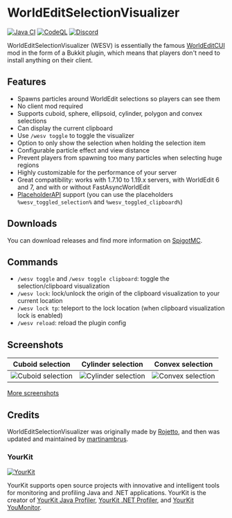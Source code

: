 # WorldEditSelectionVisualizer

[![Java CI](https://github.com/MrMicky-FR/WorldEditSelectionVisualizer/actions/workflows/build.yml/badge.svg)](https://github.com/MrMicky-FR/WorldEditSelectionVisualizer/actions/workflows/build.yml)
[![CodeQL](https://github.com/MrMicky-FR/WorldEditSelectionVisualizer/actions/workflows/codeql.yml/badge.svg)](https://github.com/MrMicky-FR/WorldEditSelectionVisualizer/actions/workflows/codeql.yml)
[![Discord](https://img.shields.io/discord/390919659874156560.svg?colorB=5865f2&label=Discord&logo=discord&logoColor=white)](https://discord.gg/q9UwaBT)

WorldEditSelectionVisualizer (WESV) is essentially the famous [WorldEditCUI](http://www.minecraftforum.net/topic/2171206-172-worldeditcui/) mod in the form of a Bukkit plugin, which means that players don't need to install anything on their client.

## Features

- Spawns particles around WorldEdit selections so players can see them
- No client mod required
- Supports cuboid, sphere, ellipsoid, cylinder, polygon and convex selections
- Can display the current clipboard
- Use `/wesv toggle` to toggle the visualizer
- Option to only show the selection when holding the selection item
- Configurable particle effect and view distance
- Prevent players from spawning too many particles when selecting huge regions
- Highly customizable for the performance of your server
- Great compatibility: works with 1.7.10 to 1.19.x servers, with WorldEdit 6 and 7, and with or without FastAsyncWorldEdit
- [PlaceholderAPI](https://github.com/PlaceholderAPI/PlaceholderAPI) support (you can use the placeholders `%wesv_toggled_selection%` and `%wesv_toggled_clipboard%`)

## Downloads

You can download releases and find more information on [SpigotMC](https://www.spigotmc.org/resources/worldeditselectionvisualizer.17311/).

## Commands

* `/wesv toggle` and `/wesv toggle clipboard`: toggle the selection/clipboard visualization
* `/wesv lock`: lock/unlock the origin of the clipboard visualization to your current location
* `/wesv lock tp`: teleport to the lock location (when clipboard visualization lock is enabled)
* `/wesv reload`: reload the plugin config

## Screenshots

| Cuboid selection                                     | Cylinder selection                                     | Convex selection                                     |
|------------------------------------------------------|--------------------------------------------------------|------------------------------------------------------|
| ![Cuboid selection](https://i.imgur.com/jGVVpgx.png) | ![Cylinder selection](https://i.imgur.com/XLprNDA.png) | ![Convex selection](https://i.imgur.com/XKalgCn.png) |

[More screenshots](https://imgur.com/a/CEwIxaV)

## Credits

WorldEditSelectionVisualizer was originally made by [Rojetto](https://dev.bukkit.org/projects/worldedit-selection-visualizer/),
and then was updated and maintained by [martinambrus](https://github.com/martinambrus/).

### YourKit

[![YourKit](https://www.yourkit.com/images/yklogo.png)](https://www.yourkit.com/)

YourKit supports open source projects with innovative and intelligent tools
for monitoring and profiling Java and .NET applications.
YourKit is the creator of [YourKit Java Profiler](https://www.yourkit.com/java/profiler/),
[YourKit .NET Profiler](https://www.yourkit.com/.net/profiler/),
and [YourKit YouMonitor](https://www.yourkit.com/youmonitor/).
